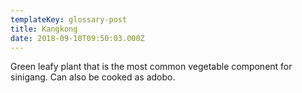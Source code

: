 ```yaml
---
templateKey: glossary-post
title: Kangkong
date: 2018-09-10T09:50:03.000Z
---
```


Green leafy plant that is the most common vegetable component for sinigang. Can also be cooked as adobo.